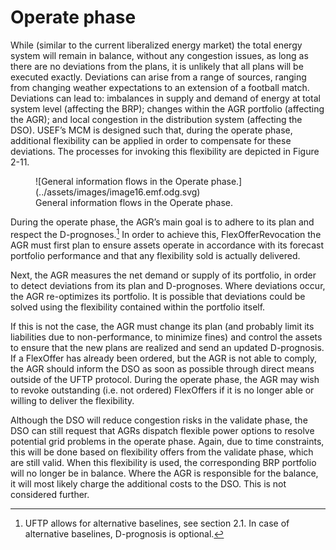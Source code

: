 # Operate phase

While (similar to the current liberalized energy market) the total energy system will remain in balance, without any congestion issues, as long as there are no deviations from the plans, it is unlikely that all plans will be executed exactly.
Deviations can arise from a range of sources, ranging from changing weather expectations to an extension of a football match.
Deviations can lead to: imbalances in supply and demand of energy at total system level (affecting the BRP); changes within the AGR portfolio (affecting the AGR); and local congestion in the distribution system (affecting the DSO).
USEF’s MCM is designed such that, during the operate phase, additional flexibility can be applied in order to compensate for these deviations.
The processes for invoking this flexibility are depicted in Figure 2-11.

<!-- TODO: check why this image has been shortened in the .pdf file -->

<figure markdown>
  ![General information flows in the Operate phase.](../assets/images/image16.emf.odg.svg)
  <figcaption>General information flows in the Operate phase.</figcaption>
</figure>

During the operate phase, the AGR’s main goal is to adhere to its plan and respect the D-prognoses.[^12]
In order to achieve this, FlexOfferRevocation the AGR must first plan to ensure assets operate in accordance with its forecast portfolio performance and that any flexibility sold is actually delivered.

[^12]: UFTP allows for alternative baselines, see section 2.1. In case of alternative baselines, D-prognosis is optional.

Next, the AGR measures the net demand or supply of its portfolio, in order to detect deviations from its plan and D-prognoses.
Where deviations occur, the AGR re-optimizes its portfolio.
It is possible that deviations could be solved using the flexibility contained within the portfolio itself.

If this is not the case, the AGR must change its plan (and probably limit its liabilities due to non-performance, to minimize fines) and control the assets to ensure that the new plans are realized and send an updated D-prognosis.
If a FlexOffer has already been ordered, but the AGR is not able to comply, the AGR should inform the DSO as soon as possible through direct means outside of the UFTP protocol.
During the operate phase, the AGR may wish to revoke outstanding (i.e. not ordered) FlexOffers if it is no longer able or willing to deliver the flexibility.

Although the DSO will reduce congestion risks in the validate phase, the DSO can still request that AGRs dispatch flexible power options to resolve potential grid problems in the operate phase.
Again, due to time constraints, this will be done based on flexibility offers from the validate phase, which are still valid.
When this flexibility is used, the corresponding BRP portfolio will no longer be in balance.
Where the AGR is responsible for the balance, it will most likely charge the additional costs to the DSO.
This is not considered further.

